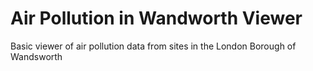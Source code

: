 # Air Pollution in Wandworth Viewer

Basic viewer of air pollution data from sites in the London Borough of Wandsworth

